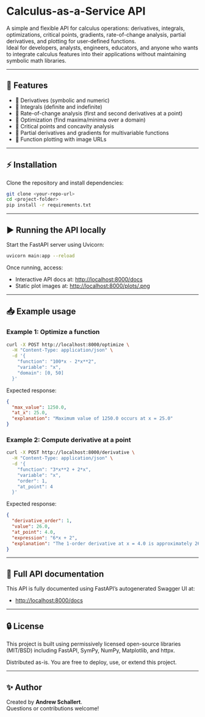 # Calculus-as-a-Service API

A simple and flexible API for calculus operations: derivatives, integrals, optimizations, critical points, gradients, rate-of-change analysis, partial derivatives, and plotting for user-defined functions.  
Ideal for developers, analysts, engineers, educators, and anyone who wants to integrate calculus features into their applications without maintaining symbolic math libraries.

---

## 🚀 Features

- 🔹 Derivatives (symbolic and numeric)
- 🔹 Integrals (definite and indefinite)
- 🔹 Rate-of-change analysis (first and second derivatives at a point)
- 🔹 Optimization (find maxima/minima over a domain)
- 🔹 Critical points and concavity analysis
- 🔹 Partial derivatives and gradients for multivariable functions
- 🔹 Function plotting with image URLs

---

## ⚡ Installation

Clone the repository and install dependencies:

```bash
git clone <your-repo-url>
cd <project-folder>
pip install -r requirements.txt
```

---

## ▶️ Running the API locally

Start the FastAPI server using Uvicorn:

```bash
uvicorn main:app --reload
```

Once running, access:
- Interactive API docs at: [http://localhost:8000/docs](http://localhost:8000/docs)
- Static plot images at: [http://localhost:8000/plots/<filename>.png](http://localhost:8000/plots/<filename>.png)

---

## 📥 Example usage

### Example 1: Optimize a function

```bash
curl -X POST http://localhost:8000/optimize \
  -H "Content-Type: application/json" \
  -d '{
    "function": "100*x - 2*x**2",
    "variable": "x",
    "domain": [0, 50]
  }'
```

Expected response:

```json
{
  "max_value": 1250.0,
  "at_x": 25.0,
  "explanation": "Maximum value of 1250.0 occurs at x = 25.0"
}
```

### Example 2: Compute derivative at a point

```bash
curl -X POST http://localhost:8000/derivative \
  -H "Content-Type: application/json" \
  -d '{
    "function": "3*x**2 + 2*x",
    "variable": "x",
    "order": 1,
    "at_point": 4
  }'
```

Expected response:

```json
{
  "derivative_order": 1,
  "value": 26.0,
  "at_point": 4.0,
  "expression": "6*x + 2",
  "explanation": "The 1-order derivative at x = 4.0 is approximately 26.0"
}
```

---

## 📖 Full API documentation

This API is fully documented using FastAPI’s autogenerated Swagger UI at:

- [http://localhost:8000/docs](http://localhost:8000/docs)

---

## 🔒 License

This project is built using permissively licensed open-source libraries (MIT/BSD) including FastAPI, SymPy, NumPy, Matplotlib, and httpx.

Distributed as-is. You are free to deploy, use, or extend this project.

---

## ✨ Author

Created by **Andrew Schallert**.  
Questions or contributions welcome!
